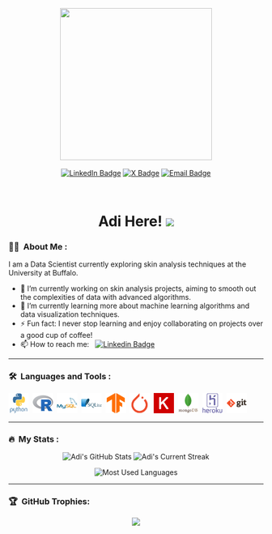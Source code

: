 <p align="center"><img src="https://media1.giphy.com/media/v1.Y2lkPTc5MGI3NjExNHpnazhyb25jdWtrb2R5ZHRzbXR4cGFmZDA2Zncwb3VlYTF4eWtlayZlcD12MV9pbnRlcm5hbF9naWZfYnlfaWQmY3Q9Zw/ThrM4jEi2lBxd7X2yz/giphy.gif" width="300" height="300" /></p>
<p align="center">
<a href="https://linkedin.com/in/halfadi"><img src="https://img.shields.io/badge/LinkedIn-blue?style=for-the-badge&logo=linkedin&logoColor=white" alt="LinkedIn Badge"></a>
<a href="https://x.com/halfmindedd"><img src="https://img.shields.io/badge/X-black.svg?style=for-the-badge&logo=X&logoColor=white" alt="X Badge"></a>
<a href="mailto:adityaaryan541@gmail.com"><img src="https://img.shields.io/badge/Email-D14836?style=for-the-badge&logo=gmail&logoColor=white" alt="Email Badge"></a>
</p>
<p align="center"><img src="https://komarev.com/ghpvc/?username=halfadiii&style=flat-square&color=blue" alt=""></p>
<h1 align="center">Adi Here! <img src="https://media.giphy.com/media/hvRJCLFzcasrR4ia7z/giphy.gif" width="30"></h1>

### :man_scientist: &nbsp;About Me :

I am a Data Scientist currently exploring skin analysis techniques at the University at Buffalo.

- 🔭 I’m currently working on skin analysis projects, aiming to smooth out the complexities of data with advanced algorithms.
- 🌱 I’m currently learning more about machine learning algorithms and data visualization techniques.
- ⚡ Fun fact: I never stop learning and enjoy collaborating on projects over a good cup of coffee!
- 📫 How to reach me: &nbsp; [![Linkedin Badge](https://img.shields.io/badge/-halfadi-blue?style=flat&logo=Linkedin&logoColor=white)](https://linkedin.com/in/halfadi)

---

### 🛠 &nbsp;Languages and Tools :

<p>
<img src="https://github.com/devicons/devicon/blob/master/icons/python/python-original-wordmark.svg" title="Python" alt="Python" width="40" height="40"/>&nbsp;
<img src="https://github.com/devicons/devicon/blob/master/icons/r/r-original.svg" title="R" alt="R" width="40" height="40"/>&nbsp;
<img src="https://github.com/devicons/devicon/blob/master/icons/mysql/mysql-original-wordmark.svg" title="MySQL" alt="MySQL" width="40" height="40"/>&nbsp;
<img src="https://github.com/devicons/devicon/blob/master/icons/sqlite/sqlite-original-wordmark.svg" title="SQLite" alt="SQLite" width="40" height="40"/>&nbsp;
<img src="https://github.com/devicons/devicon/blob/master/icons/tensorflow/tensorflow-original.svg" title="TensorFlow" alt="TensorFlow" width="40" height="40"/>&nbsp;
<img src="https://github.com/devicons/devicon/blob/master/icons/pytorch/pytorch-original.svg" title="PyTorch" alt="PyTorch" width="40" height="40"/>&nbsp;
<img src="https://github.com/devicons/devicon/blob/master/icons/keras/keras-original.svg" title="Keras" alt="Keras" width="40" height="40"/>&nbsp;
<img src="https://github.com/devicons/devicon/blob/master/icons/mongodb/mongodb-original-wordmark.svg" title="MongoDB" alt="MongoDB" width="40" height="40"/>&nbsp;
<img src="https://github.com/devicons/devicon/blob/master/icons/heroku/heroku-original-wordmark.svg" title="Heroku" alt="Heroku" width="40" height="40"/>&nbsp;
<img src="https://github.com/devicons/devicon/blob/master/icons/git/git-original-wordmark.svg" title="Git" alt="Git" width="40" height="40"/>&nbsp;
</p>

---

### 🔥 &nbsp;My Stats :
<p align="center">
<img src="https://github-readme-stats.vercel.app/api?username=halfadiii&show_icons=true&theme=dark&hide_border=true" alt="Adi's GitHub Stats" width="400"  />
<img src="https://github-readme-streak-stats.herokuapp.com/?user=halfadiii&theme=dark&hide_border=true" alt="Adi's Current Streak" width="424"  />
</p>

<p align="center">
<img src="https://github-readme-stats.vercel.app/api/top-langs/?username=halfadiii&layout=compact&theme=dark&hide_border=true" alt="Most Used Languages" width="350"  />
</p>

---

### 🏆 &nbsp;GitHub Trophies:
<p align="center">
  <img src="https://github-profile-trophy.vercel.app/?username=halfadiii&theme=nord&column=7&no-frame=true" />
</p>
